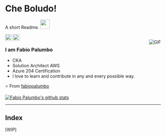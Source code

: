 # Che Boludo!
A short Readme.  <img src="https://raw.githubusercontent.com/iampavangandhi/iampavangandhi/master/gifs/Hi.gif" width="30px"></h2>

<a href="https://www.linkedin.com/in/fppalumbo/">
  <img align="left" alt="Ajay's Linkdein" width="22px" src="https://cdn.jsdelivr.net/npm/simple-icons@v3/icons/linkedin.svg" />
</a>
<a href="https://github.com/fabiopalumbo">
  <img align="left" alt="Ajay's Github" width="22px" src="https://cdn.jsdelivr.net/npm/simple-icons@v3/icons/github.svg" />
</a>
<br />
<img align="right" alt="GIF" src="https://media.giphy.com/media/13HgwGsXF0aiGY/giphy.gif" />

### I am Fabio Palumbo
- CKA 
- Solution Architect AWS
- Azure 204 Certification
- I love to learn and contribute in any and every possible way.

⭐️ From [fabiopalumbo](https://https://github.com/fabiopalumbo/)

[![Fabio Palumbo's github stats](https://github-readme-stats.vercel.app/api?username=fabiopalumbo)](https://github.com/anuraghazra/github-readme-stats)


--------------------------------------------------------------------------------------------------------------------------------------------

## Index
[WIP]
